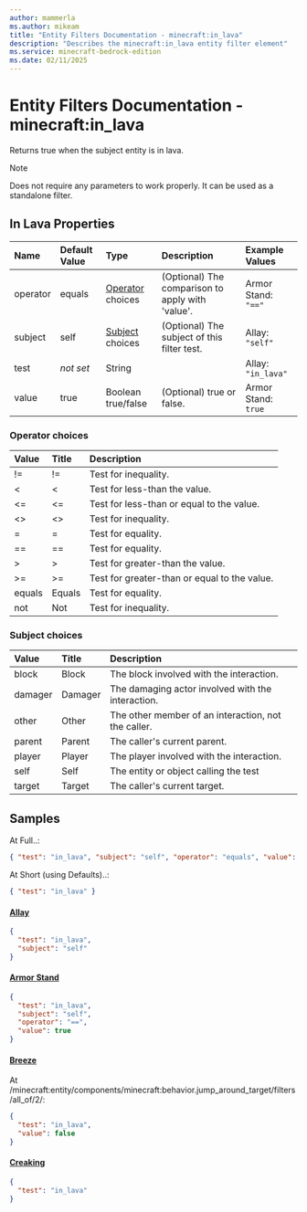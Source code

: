 ```yaml
---
author: mammerla
ms.author: mikeam
title: "Entity Filters Documentation - minecraft:in_lava"
description: "Describes the minecraft:in_lava entity filter element"
ms.service: minecraft-bedrock-edition
ms.date: 02/11/2025 
---
```


# Entity Filters Documentation - minecraft:in_lava

Returns true when the subject entity is in lava.

> [!Note]
> Does not require any parameters to work properly. It can be used as a standalone filter.


## In Lava Properties

|Name       |Default Value |Type |Description |Example Values |
|:----------|:-------------|:----|:-----------|:------------- |
| operator | equals | [Operator](#operator-choices) choices | (Optional) The comparison to apply with 'value'. | Armor Stand: `"=="` | 
| subject | self | [Subject](#subject-choices) choices | (Optional) The subject of this filter test. | Allay: `"self"` | 
| test | *not set* | String |  | Allay: `"in_lava"` | 
| value | true | Boolean true/false | (Optional) true or false. | Armor Stand: `true` | 

### Operator choices

|Value       |Title |Description |
|:-----------|:-----|:-----------|
| != | != | Test for inequality.|
| < | < | Test for less-than the value.|
| <= | <= | Test for less-than or equal to the value.|
| <> | <> | Test for inequality.|
| = | = | Test for equality.|
| == | == | Test for equality.|
| > | > | Test for greater-than the value.|
| >= | >= | Test for greater-than or equal to the value.|
| equals | Equals | Test for equality.|
| not | Not | Test for inequality.|

### Subject choices

|Value       |Title |Description |
|:-----------|:-----|:-----------|
| block | Block | The block involved with the interaction.|
| damager | Damager | The damaging actor involved with the interaction.|
| other | Other | The other member of an interaction, not the caller.|
| parent | Parent | The caller's current parent.|
| player | Player | The player involved with the interaction.|
| self | Self | The entity or object calling the test|
| target | Target | The caller's current target.|

## Samples

At Full..: 

```json
{ "test": "in_lava", "subject": "self", "operator": "equals", "value": "true" }
```

At Short (using Defaults)..: 

```json
{ "test": "in_lava" }
```

#### [Allay](https://github.com/Mojang/bedrock-samples/tree/preview/behavior_pack/entities/allay.json)


```json
{
  "test": "in_lava",
  "subject": "self"
}
```

#### [Armor Stand](https://github.com/Mojang/bedrock-samples/tree/preview/behavior_pack/entities/armor_stand.json)


```json
{
  "test": "in_lava",
  "subject": "self",
  "operator": "==",
  "value": true
}
```

#### [Breeze](https://github.com/Mojang/bedrock-samples/tree/preview/behavior_pack/entities/breeze.json)

At /minecraft:entity/components/minecraft:behavior.jump_around_target/filters/all_of/2/: 

```json
{
  "test": "in_lava",
  "value": false
}
```

#### [Creaking](https://github.com/Mojang/bedrock-samples/tree/preview/behavior_pack/entities/creaking.json)


```json
{
  "test": "in_lava"
}
```
